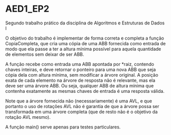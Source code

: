 # AED1_EP2
Segundo trabalho prático da disciplina de Algoritmos e Estruturas de Dados I

O objetivo do trabalho é implementar de forma correta e completa a função CopiaCompleta, que cria uma
cópia de uma ABB fornecida como entrada de modo que ela passe a ter a altura mínima possível para
aquela quantidade de elementos sem deixar de ser ABB.

A função recebe como entrada uma ABB apontada por *raiz, contendo chaves inteiras, e deve retornar o
ponteiro para uma nova ABB que seja cópia dela com altura mínima, sem modificar a árvore original.
A posição exata de cada elemento na árvore de resposta não é relevante, mas ela deve ser uma árvore ABB.
Ou seja, qualquer ABB de altura mínima que contenha exatamente as mesmas chaves de entrada é uma
resposta válida.

Note que a árvore fornecida não (necessariamente) é uma AVL, e que portanto o uso de rotações AVL não é
garantia de que a árvore possa ser transformada em uma árvore completa (que de resto não é o objetivo da
rotação AVL mesmo).

A função main() serve apenas para testes particulares.
